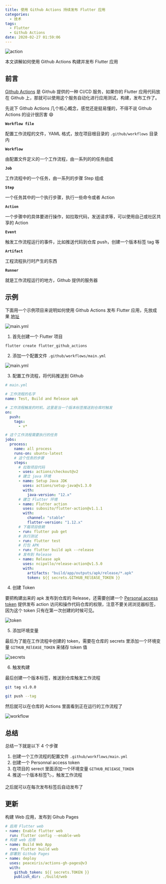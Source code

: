 ```yaml
---
title: 使用 Github Actions 持续发布 Flutter 应用
categories:
  - 技术
tags:
  - Flutter
  - Github Actions
date: 2020-02-27 01:59:06
---
```


![action](./images/flutter-action-sm.jpg)

本文讲解如何使用 Github Actions 构建并发布 Flutter 应用

<!--more-->

## 前言

[Github Actions](https://help.github.com/en/actions) 是 Github 提供的一种 CI/CD 服务，如果你的 Flutter 应用代码放在 Github 上，那就可以使用这个服务自动化进行应用测试，构建，发布工作了。


先说下 Github Actions 几个核心概念，感觉还是挺易懂的，不得不说 Github Actions 的设计很厉害 😄

**`Workflow file`**

配置工作流程的文件，YAML 格式，放在项目根目录的 `.github/workflows` 目录内

**`Workflow`**

由配置文件定义的一个工作流程，由一系列的的任务组成

**`Job`**

工作流程中的一个任务，由一系列的步骤 Step 组成

**`Step`**

一个任务其中的一个执行步骤，执行一些命令或者 Action

**`Action`**

一个步骤中的具体要进行操作，如拉取代码，发送请求等，可以使用自己或社区共享的 Action

**`Event`**

触发工作流程运行的事件，比如推送代码到仓库 push，创建一个版本标签 tag 等

**`Artifact`**

工程流程执行时产生的东西

**`Runner`**

就是工作流程运行的地方，Github 提供的服务器


## 示例

下面用一个示例项目来说明如何使用 Github Actions 发布 Flutter 应用，先放成果 [地址](https://github.com/xrr2016/flutter-github-gitlab/releases)

![main.yml](./images/flutter-release.jpg)

1. 首先创建一个 Flutter 项目

```sh
flutter create flutter_github_actions
```

2. 添加一个配置文件 `.github/workflows/main.yml`

![main.yml](./images/main-yml.jpg)

3. 配置工作流程，将代码推送到 Github

```yml
# main.yml

# 工作流程的名字
name: Test, Build and Release apk

# 工作流程触发的时机，这里是当一个版本标签推送到仓库时触发
on:
  push:
    tags:
      - v*

# 这个工作流程需要执行的任务
jobs:
  process:
    name: all process
    runs-on: ubuntu-latest
    # 这个任务的步骤
    steps:
      # 拉取项目代码
      - uses: actions/checkout@v2
      # 建立 java 环境
      - name: Setup Java JDK
        uses: actions/setup-java@v1.3.0
        with:
          java-version: "12.x"
      # 建立 Flutter 环境
      - name: Flutter action
        uses: subosito/flutter-action@v1.1.1
        with:
          channel: "stable"
          flutter-version: "1.12.x"
      # 下载项目依赖
      - run: flutter pub get
      # 执行测试
      - run: flutter test
      # 打包 APK
      - run: flutter build apk --release
      # 发布到 Release
      - name: Release apk
        uses: ncipollo/release-action@v1.5.0
        with:
          artifacts: "build/app/outputs/apk/release/*.apk"
          token: ${{ secrets.GITHUB_RElEASE_TOKEN }}

```


4. 创建 Token

要把构建出来的 apk 发布到仓库的 Release，还需要创建一个  [Personal access token](https://github.com/settings/tokens) 提供发布 action 访问和操作代码仓库的权限，注意不要关闭浏览器标签，因为这个 token 只有在第一次创建的时候可见。

![token](./images/flutter-gtihub-token.jpg)

5. 添加环境变量

最后为了能在工作流程中创建的 token，需要在仓库的 secrets 里添加一个环境变量 `GITHUB_RElEASE_TOKEN` 来储存 token 值

![secrets](./images/github-secrets.jpg)

6. 触发构建

最后创建一个版本标签，推送到仓库触发工作流程

```sh
git tag v1.0.0

git push --tag
```

然后就可以在仓库的 Actions 里面看到正在运行的工作流程了

![workflow](./images/github-workflow.jpg)

## 总结

总结一下就是以下 4 个步骤

1. 创建一个工作流程的配置文件 `.github/workflows/main.yml`
2. 创建一个 Personnal access token
3. 在项目的 serect 里面添加一个环境变量 `GITHUB_RElEASE_TOKEN`
4. 推送一个版本标签🏷️，触发工作流程

之后就可以在每次发布标签后自动发布了

## 更新

构建 Web 应用，发布到 Gihub Pages


```yml
# 启用 Flutter web
- name: Enable flutter web
  run: flutter config --enable-web
# 构建 web 应用
- name: Build Web App
  run: flutter build web
# 部署到 Github Pages
- name: deploy
  uses: peaceiris/actions-gh-pages@v3
  with:
    github_token: ${{ secrets.TOKEN }}
    publish_dir: ./build/web
```
